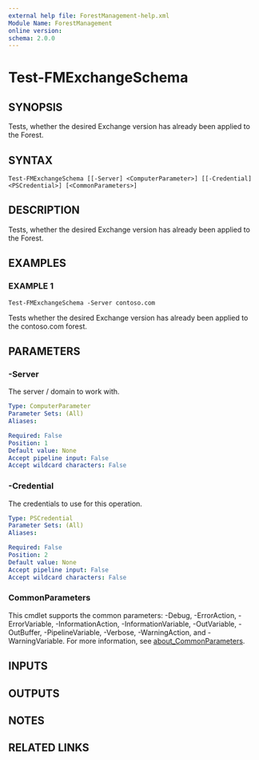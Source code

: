 ```yaml
---
external help file: ForestManagement-help.xml
Module Name: ForestManagement
online version:
schema: 2.0.0
---
```


# Test-FMExchangeSchema

## SYNOPSIS
Tests, whether the desired Exchange version has already been applied to the Forest.

## SYNTAX

```
Test-FMExchangeSchema [[-Server] <ComputerParameter>] [[-Credential] <PSCredential>] [<CommonParameters>]
```

## DESCRIPTION
Tests, whether the desired Exchange version has already been applied to the Forest.

## EXAMPLES

### EXAMPLE 1
```
Test-FMExchangeSchema -Server contoso.com
```

Tests whether the desired Exchange version has already been applied to the contoso.com forest.

## PARAMETERS

### -Server
The server / domain to work with.

```yaml
Type: ComputerParameter
Parameter Sets: (All)
Aliases:

Required: False
Position: 1
Default value: None
Accept pipeline input: False
Accept wildcard characters: False
```

### -Credential
The credentials to use for this operation.

```yaml
Type: PSCredential
Parameter Sets: (All)
Aliases:

Required: False
Position: 2
Default value: None
Accept pipeline input: False
Accept wildcard characters: False
```

### CommonParameters
This cmdlet supports the common parameters: -Debug, -ErrorAction, -ErrorVariable, -InformationAction, -InformationVariable, -OutVariable, -OutBuffer, -PipelineVariable, -Verbose, -WarningAction, and -WarningVariable. For more information, see [about_CommonParameters](http://go.microsoft.com/fwlink/?LinkID=113216).

## INPUTS

## OUTPUTS

## NOTES

## RELATED LINKS
